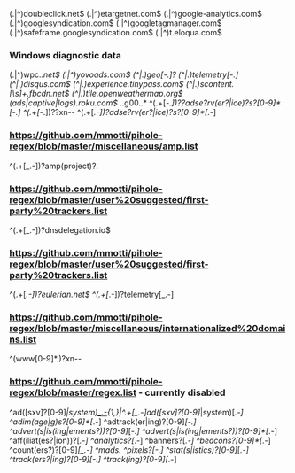 (\.|^)doubleclick\.net$
(\.|^)etargetnet\.com$
(\.|^)google-analytics\.com$
(\.|^)googlesyndication\.com$
(\.|^)googletagmanager\.com$
(\.|^)safeframe\.googlesyndication\.com$
(\.|^)t\.eloqua\.com$
### Windows diagnostic data
(\.|^)wpc\.*\.net$
(\.|^)yovoads\.com$
(^|.)geo[-.]?
(^|.)telemetry[-.]
(^|\.)disqus\.com$
(^|\.)experience\.tinypass\.com$
(^|\.)scontent\.[\s]+\.fbcdn\.net$
(^|\.)tile\.openweathermap\.org$
(ads|captive|logs)\.roku\.com$
.*\.g00\..*
^(.+[-_.])??adse?rv(er?|ice)?s?[0-9]*[-.]
^(.+[-_.])??xn--
^(.+[_.-])?adse?rv(er?|ice)?s?[0-9]*[_.-]
### https://github.com/mmotti/pihole-regex/blob/master/miscellaneous/amp.list
^(.+[_.-])?amp(project)?\.
### https://github.com/mmotti/pihole-regex/blob/master/user%20suggested/first-party%20trackers.list
^(.+[_.-])?dnsdelegation\.io$
### https://github.com/mmotti/pihole-regex/blob/master/user%20suggested/first-party%20trackers.list
^(.+[_.-])?eulerian\.net$
^(.+[_.-])?telemetry[_.-]
### https://github.com/mmotti/pihole-regex/blob/master/miscellaneous/internationalized%20domains.list
^(www[0-9]*\.)?xn--
### https://github.com/mmotti/pihole-regex/blob/master/regex.list - currently disabled
^ad([sxv]?[0-9]*|system)[_.-]([^.[:space:]]+\.){1,}|^.+[_.-]ad([sxv]?[0-9]*|system)[_.-]
^adim(age|g)s?[0-9]*[_.-]
^adtrack(er|ing)?[0-9]*[-.]
^advert(s|is(ing|ements?))?[0-9]*[-_.]
^advert(s|is(ing|ements?))?[0-9]*[_.-]
^aff(iliat(es?|ion))?[_.-]
^analytics?[_.-]
^banners?[_.-]
^beacons?[0-9]*[_.-]
^count(ers?)?[0-9]*[_.-]
^mads\.
^pixels?[-.]
^stat(s|istics)?[0-9]*[_.-]
^track(ers?|ing)?[0-9]*[-.]
^track(ing)?[0-9]*[_.-]
